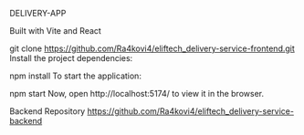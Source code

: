 DELIVERY-APP

Built with Vite and React

git clone <https://github.com/Ra4kovi4/eliftech_delivery-service-frontend.git>
Install the project dependencies:

npm install
To start the application:

npm start
Now, open http://localhost:5174/ to view it in the browser.

Backend Repository
https://github.com/Ra4kovi4/eliftech_delivery-service-backend

